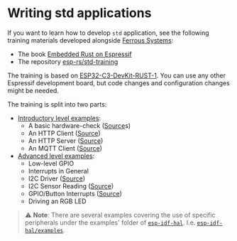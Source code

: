 # Writing std applications

If you want to learn how to develop `std` application, see the following training materials developed alongside [Ferrous Systems][ferrous-systems]:
- The book [Embedded Rust on Espressif][std-book]
- The repository [esp-rs/std-training][std-repository]

The training is based on [ESP32-C3-DevKit-RUST-1][esp-rust-board]. You can use any other Espressif development board, but code changes and configuration changes might be needed.

The training is split into two parts:

* [Introductory level examples][intro]:
   * A basic hardware-check ([Source][hardware-check]s)
   * An HTTP Client ([Source][http-client])
   * An HTTP Server ([Source][http-server])
   * An MQTT Client ([Source][mqtt])
* [Advanced level examples][advanced]:
   * Low-level GPIO
   * Interrupts in General
   * I2C Driver ([Source][i2c-driver])
   * I2C Sensor Reading ([Source][i2c-sensor-reading])
   * GPIO/Button Interrupts ([Source][button-interrupt])
   * Driving an RGB LED

> ⚠️ **Note**: There are several examples covering the use of specific peripherals under the examples' folder of  [`esp-idf-hal`][esp-idf-hal]. I.e. [`esp-idf-hal/examples`][esp-idf-hal-examples].

[ferrous-systems]: https://ferrous-systems.com/
[std-book]: https://esp-rs.github.io/std-training/
[std-repository]: https://github.com/esp-rs/std-training
[esp-rust-board]: https://github.com/esp-rs/esp-rust-board
[intro]: https://github.com/esp-rs/std-training/tree/main/intro
[hardware-check]: https://github.com/esp-rs/std-training/tree/main/intro/hardware-check
[http-client]: https://github.com/esp-rs/std-training/tree/main/intro/http-client
[http-server]: https://github.com/esp-rs/std-training/tree/main/intro/http-server
[mqtt]: https://github.com/esp-rs/std-training/tree/main/intro/mqtt
[advanced]: https://github.com/esp-rs/std-training/tree/main/advancedç
[i2c-driver]: https://github.com/esp-rs/std-training/tree/main/advanced/i2c-driver
[i2c-sensor-reading]: https://github.com/esp-rs/std-training/tree/main/advanced/i2c-sensor-reading
[button-interrupt]: https://github.com/esp-rs/std-training/tree/main/advanced/button-interrupt
[esp-idf-hal-examples]: https://github.com/esp-rs/esp-idf-hal/tree/master/examples
[esp-idf-hal]: https://github.com/esp-rs/esp-idf-hal
